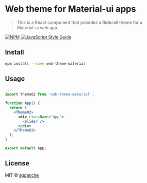 # Web theme for Material-ui apps

> This is a React component that provides a Ridecell theme for a Material-ui web app.

[![NPM](https://img.shields.io/npm/v/o2-styles-and-components.svg)](https://www.npmjs.com/package/o2-styles-and-components) [![JavaScript Style Guide](https://img.shields.io/badge/code_style-standard-brightgreen.svg)](https://standardjs.com)

## Install

```bash
npm install --save web-theme-material
```

## Usage

```jsx
...
import ThemeO2 from 'web-theme-material';

function App() {
  return (
    <ThemeO2>
      <div className="App">
        <Slider />
      </div>
    </ThemeO2>
  );
}

export default App;
```

## License

MIT © [sgganche](https://github.com/sgganche)
